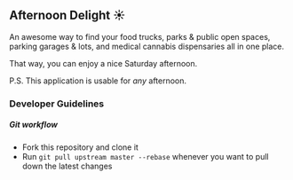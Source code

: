 ## Afternoon Delight ☀️

An awesome way to find your food trucks, parks & public open spaces, parking garages & lots, and medical cannabis dispensaries all in one place.

That way, you can enjoy a nice Saturday afternoon.

P.S. This application is usable for *any* afternoon.

### Developer Guidelines

##### Git workflow

- Fork this repository and clone it
- Run `git pull upstream master --rebase` whenever you want to pull down the latest changes
